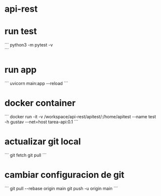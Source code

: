 # api-rest

# run test
´´´
python3 -m pytest -v   
´´´
# run app
´´´
uvicorn main:app --reload
´´´
# docker container
´´´
docker run -it -v /workspace/api-rest/apitest/:/home/apitest --name test -h gustav --net=host tarea-api:0.1
´´´
# actualizar git local 
´´´
git fetch
git pull
´´´
# cambiar configuracion de git
´´´
git pull --rebase origin main
git push -u origin main
´´´